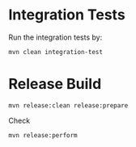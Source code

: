 Integration Tests
==================

Run the integration tests by:

    mvn clean integration-test

Release Build
==============

    mvn release:clean release:prepare

Check

    mvn release:perform
